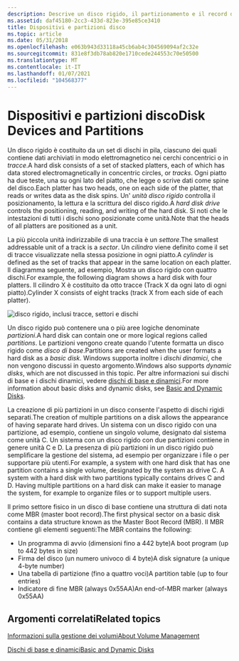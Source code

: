 ```yaml
---
description: Descrive un disco rigido, il partizionamento e il record di avvio principale.
ms.assetid: daf45180-2cc3-433d-823e-395e85ce3410
title: Dispositivi e partizioni disco
ms.topic: article
ms.date: 05/31/2018
ms.openlocfilehash: e063b943d33118a45cb6ab4c304569094af2c32e
ms.sourcegitcommit: 831e8f3db78ab820e1710cede244553c70e50500
ms.translationtype: MT
ms.contentlocale: it-IT
ms.lasthandoff: 01/07/2021
ms.locfileid: "104568377"
---
```

# <a name="disk-devices-and-partitions"></a><span data-ttu-id="5bce6-103">Dispositivi e partizioni disco</span><span class="sxs-lookup"><span data-stu-id="5bce6-103">Disk Devices and Partitions</span></span>

<span data-ttu-id="5bce6-104">Un disco rigido è costituito da un set di dischi in pila, ciascuno dei quali contiene dati archiviati in modo elettromagnetico nei cerchi concentrici o in *tracce*.</span><span class="sxs-lookup"><span data-stu-id="5bce6-104">A hard disk consists of a set of stacked platters, each of which has data stored electromagnetically in concentric circles, or *tracks*.</span></span> <span data-ttu-id="5bce6-105">Ogni piatto ha due teste, una su ogni lato del piatto, che legge o scrive dati come spine del disco.</span><span class="sxs-lookup"><span data-stu-id="5bce6-105">Each platter has two heads, one on each side of the platter, that reads or writes data as the disk spins.</span></span> <span data-ttu-id="5bce6-106">Un' *unità disco rigido* controlla il posizionamento, la lettura e la scrittura del disco rigido.</span><span class="sxs-lookup"><span data-stu-id="5bce6-106">A *hard disk drive* controls the positioning, reading, and writing of the hard disk.</span></span> <span data-ttu-id="5bce6-107">Si noti che le intestazioni di tutti i dischi sono posizionate come unità.</span><span class="sxs-lookup"><span data-stu-id="5bce6-107">Note that the heads of all platters are positioned as a unit.</span></span>

<span data-ttu-id="5bce6-108">La più piccola unità indirizzabile di una traccia è un *settore*.</span><span class="sxs-lookup"><span data-stu-id="5bce6-108">The smallest addressable unit of a track is a *sector*.</span></span> <span data-ttu-id="5bce6-109">Un *cilindro* viene definito come il set di tracce visualizzate nella stessa posizione in ogni piatto.</span><span class="sxs-lookup"><span data-stu-id="5bce6-109">A *cylinder* is defined as the set of tracks that appear in the same location on each platter.</span></span> <span data-ttu-id="5bce6-110">Il diagramma seguente, ad esempio, Mostra un disco rigido con quattro dischi.</span><span class="sxs-lookup"><span data-stu-id="5bce6-110">For example, the following diagram shows a hard disk with four platters.</span></span> <span data-ttu-id="5bce6-111">Il cilindro X è costituito da otto tracce (Track X da ogni lato di ogni piatto).</span><span class="sxs-lookup"><span data-stu-id="5bce6-111">Cylinder X consists of eight tracks (track X from each side of each platter).</span></span>

![disco rigido, inclusi tracce, settori e dischi](images/diskdevice.png)

<span data-ttu-id="5bce6-113">Un disco rigido può contenere una o più aree logiche denominate *partizioni*.</span><span class="sxs-lookup"><span data-stu-id="5bce6-113">A hard disk can contain one or more logical regions called *partitions*.</span></span> <span data-ttu-id="5bce6-114">Le partizioni vengono create quando l'utente formatta un disco rigido come *disco di base*.</span><span class="sxs-lookup"><span data-stu-id="5bce6-114">Partitions are created when the user formats a hard disk as a *basic disk*.</span></span> <span data-ttu-id="5bce6-115">Windows supporta inoltre i *dischi dinamici*, che non vengono discussi in questo argomento.</span><span class="sxs-lookup"><span data-stu-id="5bce6-115">Windows also supports *dynamic disks*, which are not discussed in this topic.</span></span> <span data-ttu-id="5bce6-116">Per altre informazioni sui dischi di base e i dischi dinamici, vedere [dischi di base e dinamici](basic-and-dynamic-disks.md).</span><span class="sxs-lookup"><span data-stu-id="5bce6-116">For more information about basic disks and dynamic disks, see [Basic and Dynamic Disks](basic-and-dynamic-disks.md).</span></span>

<span data-ttu-id="5bce6-117">La creazione di più partizioni in un disco consente l'aspetto di dischi rigidi separati.</span><span class="sxs-lookup"><span data-stu-id="5bce6-117">The creation of multiple partitions on a disk allows the appearance of having separate hard drives.</span></span> <span data-ttu-id="5bce6-118">Un sistema con un disco rigido con una partizione, ad esempio, contiene un singolo volume, designato dal sistema come unità C. Un sistema con un disco rigido con due partizioni contiene in genere unità C e D. La presenza di più partizioni in un disco rigido può semplificare la gestione del sistema, ad esempio per organizzare i file o per supportare più utenti.</span><span class="sxs-lookup"><span data-stu-id="5bce6-118">For example, a system with one hard disk that has one partition contains a single volume, designated by the system as drive C. A system with a hard disk with two partitions typically contains drives C and D. Having multiple partitions on a hard disk can make it easier to manage the system, for example to organize files or to support multiple users.</span></span>

<span data-ttu-id="5bce6-119">Il primo settore fisico in un disco di base contiene una struttura di dati nota come MBR (master boot record).</span><span class="sxs-lookup"><span data-stu-id="5bce6-119">The first physical sector on a basic disk contains a data structure known as the Master Boot Record (MBR).</span></span> <span data-ttu-id="5bce6-120">Il MBR contiene gli elementi seguenti:</span><span class="sxs-lookup"><span data-stu-id="5bce6-120">The MBR contains the following:</span></span>

-   <span data-ttu-id="5bce6-121">Un programma di avvio (dimensioni fino a 442 byte)</span><span class="sxs-lookup"><span data-stu-id="5bce6-121">A boot program (up to 442 bytes in size)</span></span>
-   <span data-ttu-id="5bce6-122">Firma del disco (un numero univoco di 4 byte)</span><span class="sxs-lookup"><span data-stu-id="5bce6-122">A disk signature (a unique 4-byte number)</span></span>
-   <span data-ttu-id="5bce6-123">Una tabella di partizione (fino a quattro voci)</span><span class="sxs-lookup"><span data-stu-id="5bce6-123">A partition table (up to four entries)</span></span>
-   <span data-ttu-id="5bce6-124">Indicatore di fine MBR (always 0x55AA)</span><span class="sxs-lookup"><span data-stu-id="5bce6-124">An end-of-MBR marker (always 0x55AA)</span></span>

## <a name="related-topics"></a><span data-ttu-id="5bce6-125">Argomenti correlati</span><span class="sxs-lookup"><span data-stu-id="5bce6-125">Related topics</span></span>

<dl> <dt>

[<span data-ttu-id="5bce6-126">Informazioni sulla gestione dei volumi</span><span class="sxs-lookup"><span data-stu-id="5bce6-126">About Volume Management</span></span>](about-volume-management.md)
</dt> <dt>

[<span data-ttu-id="5bce6-127">Dischi di base e dinamici</span><span class="sxs-lookup"><span data-stu-id="5bce6-127">Basic and Dynamic Disks</span></span>](basic-and-dynamic-disks.md)
</dt> </dl>

 

 




